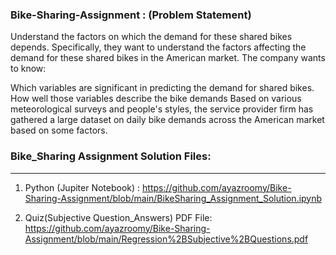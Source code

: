 ### Bike-Sharing-Assignment :  (Problem Statement)

Understand the factors on which the demand for these shared bikes depends. Specifically, they want to understand the factors affecting the demand for these shared bikes in the American market. The company wants to know:

Which variables are significant in predicting the demand for shared bikes.
How well those variables describe the bike demands
Based on various meteorological surveys and people's styles, the service provider firm has gathered a large dataset on daily bike demands across the American market based on some factors. 



### Bike_Sharing Assignment Solution Files:
-------------------------------------------------

1. Python (Jupiter Notebook) :
https://github.com/ayazroomy/Bike-Sharing-Assignment/blob/main/BikeSharing_Assignment_Solution.ipynb


2. Quiz(Subjective Question_Answers) PDF File:
https://github.com/ayazroomy/Bike-Sharing-Assignment/blob/main/Regression%2BSubjective%2BQuestions.pdf
